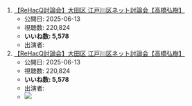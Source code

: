 1.  [【ReHacQ討論会】大田区 江戸川区ネット討論会【高橋弘樹】](/rehacq_fan/ids/https://www.youtube.com/watch?v=Tzm8B5ip0RM "wikilink")
    -   公開日: 2025-06-13
    -   視聴数: 220,824
    -   **いいね数: 5,578**
    -   出演者: 
1.  [【ReHacQ討論会】大田区 江戸川区ネット討論会【高橋弘樹】](https://www.youtube.com/watch?v=Tzm8B5ip0RM)
    -   公開日: 2025-06-13
    -   視聴数: 220,824
    -   **いいね数: 5,578**
    -   出演者: 
    - [![](https://img.youtube.com/vi/Tzm8B5ip0RM/hqdefault.jpg)](https://www.youtube.com/watch?v=Tzm8B5ip0RM)
